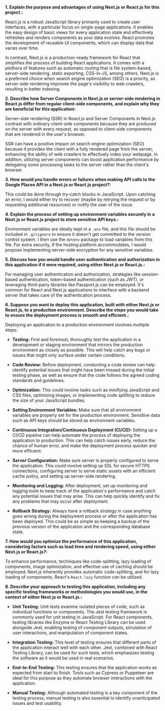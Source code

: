 **1. Explain the purpose and advantages of using Next.js or React.js for this project.:**

React.js is a robust JavaScript library primarily used to create user interfaces, with a particular focus on single-page applications. It enables the easy design of basic views for every application state and effectively refreshes and renders components as your data evolves. React promotes the development of reusable UI components, which can display data that varies over time.

In contrast, Next.js is a production-ready framework for React that simplifies the process of building React applications. It comes with a plethora of features such as automatic routing that is file system-based, server-side rendering, static exporting, CSS-in-JS, among others. Next.js is a preferred choice when search engine optimization (SEO) is a priority, as server-side rendering improves the page's visibility to web crawlers, resulting in better indexing.

**2. Describe how Server Components in Next.js or server-side rendering in React.js differ from regular client-side components, and explain why they are beneficial for this application:**

Server-side rendering (SSR) in React.js and Server Components in Next.js contrast with ordinary client-side components because they are produced on the server with every request, as opposed to client-side components that are rendered in the user's browser.

SSR can have a positive impact on search engine optimization (SEO) because it provides the client with a fully rendered page from the server, enhancing the ability of web crawlers to effectively index your webpage. In addition, utilizing server components can boost application performance by delegating some processing tasks to the server rather than the client's browser.

**3. How would you handle errors or failures when making API calls to the Google Places API in a Next.js or React.js project?:**

 This could be done through try-catch blocks in JavaScript. Upon catching an error, I would either try to recover (maybe by retrying the request or by requesting additional resources) or notify the user of the issue.

**4. Explain the process of setting up environment variables securely in a Next.js or React.js project to store sensitive API keys.:**

Environment variables are ideally kept in a `.env` file, and this file should be included in `.gitignore` to ensure it doesn't get committed to the version control system. I then use the `dotenv` package to load variables from this file.  For extra security, if the hosting platform accommodates, I would propose implementing server-side encryption for any sensitive variables.

**5. Discuss how you would handle user authentication and authorization in this application if it were required, using either Next.js or React.js.:**

For managing user authentication and authorization, strategies like session-based authentication, token-based authentication (such as JWT), or leveraging third-party libraries like Passport.js can be employed. It's common for React and Next.js applications to interface with a backend server that takes care of the authentication process.

**6. Suppose you want to deploy this application, built with either Next.js or React.js, to a production environment. Describe the steps you would take to ensure the deployment process is smooth and efficient.:**

Deploying an application to a production environment involves multiple steps:

- **Testing:** First and foremost, thoroughly test the application in a development or staging environment that mirrors the production environment as closely as possible. This will help catch any bugs or issues that might only surface under certain conditions.

- **Code Review:** Before deployment, conducting a code review can help identify potential issues that might have been missed during the initial testing phase, as well as ensure that the code follows the agreed coding standards and guidelines.

- **Optimization:** This could involve tasks such as minifying JavaScript and CSS files, optimizing images, or implementing code splitting to reduce the size of your JavaScript bundles.

- **Setting Environment Variables:** Make sure that all environment variables are properly set for the production environment. Sensitive data such as API keys should be stored as environment variables.

- **Continuous Integration/Continuous Deployment (CI/CD):** Setting up a CI/CD pipeline can help automate the process of deploying the application to production. This can help catch issues early, reduce the chance of human error, and make the deployment process quicker and more efficient.

- **Server Configuration:** Make sure server is properly configured to serve the application. This could involve setting up SSL for secure HTTPS connections, configuring  server to serve static assets with an efficient cache policy, and setting up server-side rendering.

- **Monitoring and Logging:** After deployment, set up monitoring and logging tools to keep track of the application's performance and catch any potential issues that may arise. This can help quickly identify and fix any problems that may occur after deployment.

- **Rollback Strategy:** Always have a rollback strategy in case anything goes wrong during the deployment process or after the application has been deployed. This could be as simple as keeping a backup of the previous version of the application and the corresponding database state.


**7. How would you optimize the performance of this application, considering factors such as load time and rendering speed, using either Next.js or React.js?:**

To enhance performance, techniques like code-splitting, lazy loading of components, image optimization, and effective use of caching should be employed. Next.js inherently provides automatic code-splitting, and for lazy loading of components, React's `React.lazy` function can be utilized.

**8. Describe your approach to testing this application, including any specific testing frameworks or methodologies you would use, in the context of either Next.js or React.js.:**

- **Unit Testing:** Unit tests examine isolated pieces of code, such as individual functions or components. The Jest testing framework is commonly used for unit testing in JavaScript. For React components, testing libraries like Enzyme or React Testing Library can be used alongside Jest, enabling testing of component outputs, simulation of user interactions, and manipulation of component states.

- **Integration Testing:** This level of testing ensures that different parts of the application interact well with each other. Jest, combined with React Testing Library, can be used for such tests, which emphasizes testing the software as it would be used in real scenarios.

- **End-to-End Testing:** This testing ensures that the application works as expected from start to finish. Tools such as Cypress or Puppeteer are ideal for this purpose as they automate browser interactions with the application.

- **Manual Testing:** Although automated testing is a key component of the testing process, manual testing is also essential to identify unanticipated issues and test usability.
